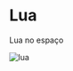# Lua

Lua no espaço



![lua](https://user-images.githubusercontent.com/97811908/168632474-009b3635-8463-4830-bc25-c2ca1e6db395.gif)
